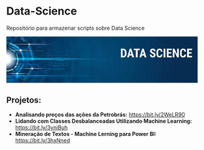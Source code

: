 # Data-Science
Repositório para armazenar scripts sobre Data Science
<p align="center">
  <img src="banner.png" >
</p>

## Projetos:

* **Analisando preços das ações da Petrobrás:** https://bit.ly/2WeLR90
* **Lidando com Classes Desbalanceadas Utilizando Machine Learning:** https://bit.ly/3yniBuh
* **Mineração de Textos - Machine Lerning para Power BI:** https://bit.ly/3hxNned
